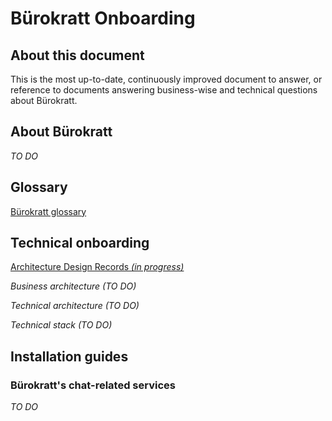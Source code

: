 # Bürokratt Onboarding

## About this document
This is the most up-to-date, continuously improved document to answer, or reference to documents answering business-wise and technical questions about Bürokratt.

## About Bürokratt
_TO DO_

## Glossary
[Bürokratt glossary](glossary.md)

## Technical onboarding
[Architecture Design Records _(in progress)_](architecture-design-records.md)

_Business architecture (TO DO)_

_Technical architecture (TO DO)_

_Technical stack (TO DO)_

## Installation guides
### Bürokratt's chat-related services
_TO DO_
